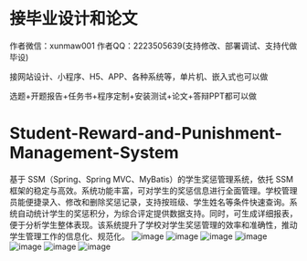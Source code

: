 # 接毕业设计和论文
作者微信：xunmaw001  作者QQ：2223505639(支持修改、部署调试、支持代做毕设)

接网站设计、小程序、H5、APP、各种系统等，单片机、嵌入式也可以做

选题+开题报告+任务书+程序定制+安装测试+论文+答辩PPT都可以做
# Student-Reward-and-Punishment-Management-System
基于 SSM（Spring、Spring MVC、MyBatis）的学生奖惩管理系统，依托 SSM 框架的稳定与高效。系统功能丰富，可对学生的奖惩信息进行全面管理。学校管理员能便捷录入、修改和删除奖惩记录，支持按班级、学生姓名等条件快速查询。系统自动统计学生的奖惩积分，为综合评定提供数据支持。同时，可生成详细报表，便于分析学生整体表现。该系统提升了学校对学生奖惩管理的效率和准确性，推动学生管理工作的信息化、规范化。 
![image](https://github.com/user-attachments/assets/6ace725a-9dd9-44f7-a021-97a1798de042)
![image](https://github.com/user-attachments/assets/7b705f65-594a-4542-94f5-b3c74947139e)
![image](https://github.com/user-attachments/assets/a937884e-51e0-4eb3-8c79-336e4b6de031)
![image](https://github.com/user-attachments/assets/0f6dfbd2-7b09-4cc1-ad9d-a9bf56c094e4)
![image](https://github.com/user-attachments/assets/1bb45956-0096-4c1c-bcd4-907939a8c858)
![image](https://github.com/user-attachments/assets/32b53d29-b896-4849-8aba-9f6687755064)
![image](https://github.com/user-attachments/assets/8fe00ddb-5ddf-484a-8d0e-4f7f14a94985)
